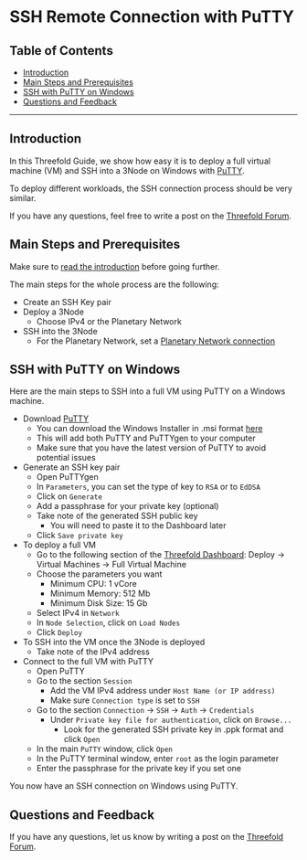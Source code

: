 <h1> SSH Remote Connection with PuTTY </h1>

<h2> Table of Contents </h2>

- [Introduction](#introduction)
- [Main Steps and Prerequisites](#main-steps-and-prerequisites)
- [SSH with PuTTY on Windows](#ssh-with-putty-on-windows)
- [Questions and Feedback](#questions-and-feedback)

***

## Introduction

In this Threefold Guide, we show how easy it is to deploy a full virtual machine (VM) and SSH into a 3Node on Windows with [PuTTY](https://www.putty.org/).

To deploy different workloads, the SSH connection process should be very similar.

If you have any questions, feel free to write a post on the [Threefold Forum](http://forum.threefold.io/).



## Main Steps and Prerequisites

Make sure to [read the introduction](../tfgrid3_getstarted.md#get-started---your-first-deployment) before going further.

The main steps for the whole process are the following:

* Create an SSH Key pair
* Deploy a 3Node
  * Choose IPv4 or the Planetary Network
* SSH into the 3Node
  * For the Planetary Network, set a [Planetary Network connection](../planetarynetwork.md)



## SSH with PuTTY on Windows

Here are the main steps to SSH into a full VM using PuTTY on a Windows machine.

* Download [PuTTY](https://www.putty.org/)
  * You can download the Windows Installer in .msi format [here](https://www.chiark.greenend.org.uk/~sgtatham/putty/latest.html)
  * This will add both PuTTY and PuTTYgen to your computer
  * Make sure that you have the latest version of PuTTY to avoid potential issues
* Generate an SSH key pair
  * Open PuTTYgen
  * In `Parameters`, you can set the type of key to `RSA` or to `EdDSA`
  * Click on `Generate`
  * Add a passphrase for your private key (optional)
  * Take note of the generated SSH public key
    * You will need to paste it to the Dashboard later
  * Click `Save private key`
* To deploy a full VM
  * Go to the following section of the [Threefold Dashboard](https://dashboard.grid.tf/): Deploy -> Virtual Machines -> Full Virtual Machine
  * Choose the parameters you want
    * Minimum CPU: 1 vCore
    * Minimum Memory: 512 Mb
    * Minimum Disk Size: 15 Gb
  * Select IPv4 in `Network`
  * In `Node Selection`, click on `Load Nodes`
  * Click `Deploy`
* To SSH into the VM once the 3Node is deployed
  * Take note of the IPv4 address
* Connect to the full VM with PuTTY
  * Open PuTTY
  * Go to the section `Session`
    * Add the VM IPv4 address under `Host Name (or IP address)`
    * Make sure `Connection type` is set to `SSH`
  * Go to the section `Connection` -> `SSH` -> `Auth` -> `Credentials`
    * Under `Private key file for authentication`, click on `Browse...`
      * Look for the generated SSH private key in .ppk format and click `Open`
  * In the main `PuTTY` window, click `Open`
  * In the PuTTY terminal window, enter `root` as the login parameter
  * Enter the passphrase for the private key if you set one

You now have an SSH connection on Windows using PuTTY.



## Questions and Feedback

If you have any questions, let us know by writing a post on the [Threefold Forum](http://forum.threefold.io/).